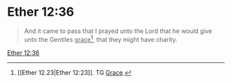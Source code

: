# Ether 12:36

> And it came to pass that I prayed unto the Lord that he would give unto the Gentiles <u>grace</u>[^a], that they might have charity.

[Ether 12:36](https://www.churchofjesuschrist.org/study/scriptures/bofm/ether/12?lang=eng&id=p36#p36)


[^a]: [[Ether 12.23|Ether 12:23]]. TG [Grace](https://www.churchofjesuschrist.org/study/scriptures/tg/grace?lang=eng).

